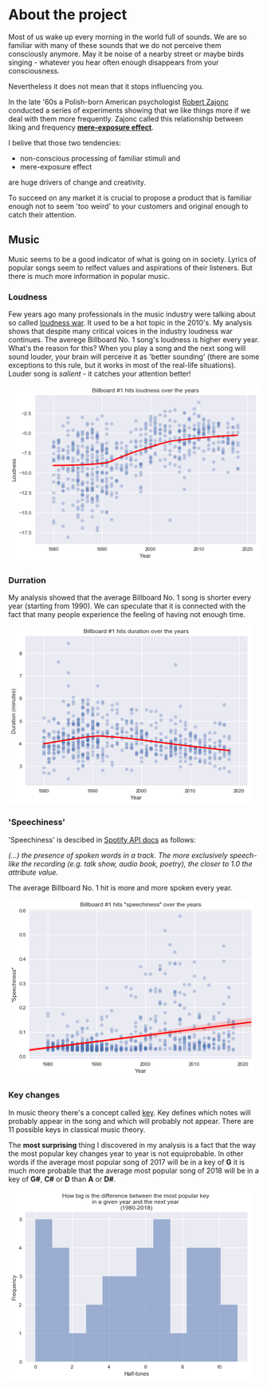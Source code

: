 # About the project

Most of us wake up every morning in the world full of sounds. 
We are so familiar with many of these sounds that we do not perceive them consciously anymore.
May it be noise of a nearby street or maybe birds singing - whatever you hear often enough disappears from your consciousness.

Nevertheless it does not mean that it stops influencing you.

In the late '60s a Polish-born American psychologist [Robert Zajonc](https://en.wikipedia.org/wiki/Robert_Zajonc) conducted a series of experiments showing that we like things more if we deal with them more frequently. Zajonc called this relationship between liking and frequency [**mere-exposure effect**](https://en.wikipedia.org/wiki/Mere-exposure_effect).

I belive that those two tendencies: 
+ non-conscious processing of familiar stimuli and 
+ mere-exposure effect 

are huge drivers of change and creativity. 

To succeed on any market it is crucial to propose a product that is familiar enough not to seem 'too weird' to your customers and original enough to catch their attention.

## Music

Music seems to be a good indicator of what is going on in society. Lyrics of popular songs seem to relfect values and aspirations of their listeners. But there is much more information in popular music.

### Loudness

Few years ago many professionals in the music industry were talking about so called [loudness war](https://en.wikipedia.org/wiki/Loudness_war). It used to be a hot topic in the 2010's. My analysis shows that despite many critical voices in the industry loudness war continues. The averege Billboard No. 1 song's loudness is higher every year. What's the reason for this? When you play a song and the next song will sound louder, your brain will perceive it as 'better sounding' (there are some exceptions to this rule, but it works in most of the real-life situations). Louder song is *salient* - it catches your attention better!


![Loudness](https://raw.githubusercontent.com/AlxndrMlk/DataIncubator/master/graphs/loudness.png)


### Durration

My analysis showed that the average Billboard No. 1 song is shorter every year (starting from 1990). We can speculate that it is connected with the fact that many people experience the feeling of having not enough time.

![Duration](https://raw.githubusercontent.com/AlxndrMlk/DataIncubator/master/graphs/duration.png)


### 'Speechiness'

'Speechiness' is descibed in [Spotify API docs](https://developer.spotify.com/documentation/web-api/reference/tracks/get-audio-features/) as follows:

*(...) the presence of spoken words in a track. The more exclusively speech-like the recording (e.g. talk show, audio book, poetry), the closer to 1.0 the attribute value.*

The average Billboard No. 1 hit is more and more spoken every year.

![Speechiness](https://raw.githubusercontent.com/AlxndrMlk/DataIncubator/master/graphs/speechiness.png)


### Key changes

In music theory there's a concept called [key](https://en.wikipedia.org/wiki/Key_(music)). Key defines which notes will probably appear in the song and which will probably not appear. There are 11 possible keys in classical music theory.

The **most surprising** thing I discovered in my analysis is a fact that the way the most popular key changes year to year is not equiprobable. In other words if the average most popular song of 2017 will be in a key of **G** it is much more probable that the average most popular song of 2018 will be in a key of **G#**, **C#** or **D** than **A** or **D#**.

![Key changes](https://raw.githubusercontent.com/AlxndrMlk/DataIncubator/master/graphs/keys.png)
